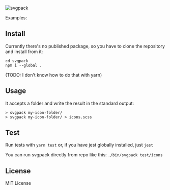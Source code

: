 ![svgpack](https://marsbased.github.io/svgpack/svgpack.png)

Examples:

## Install

Currently there's no published package, so you have to clone the repository and install from it:

```
cd svgpack
npm i --global .
```

(TODO: I don't know how to do that with yarn)

## Usage

It accepts a folder and write the result in the standard output:

```
> svgpack my-icon-folder/
> svgpack my-icon-folder/ > icons.scss
```

## Test

Run tests with `yarn test` or, if you have jest globally installed, just `jest`

You can run svgpack directly from repo like this: `./bin/svgpack test/icons`

## License

MIT License

